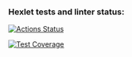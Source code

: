 ### Hexlet tests and linter status:
[![Actions Status](https://github.com/Vladimir3110/python-project-49/actions/workflows/hexlet-check.yml/badge.svg)](https://github.com/Vladimir3110/python-project-49/actions)

[![Test Coverage](https://api.codeclimate.com/v1/badges/9b8c24ec20c341173598/test_coverage)](https://codeclimate.com/github/Vladimir3110/python-project-49/test_coverage)